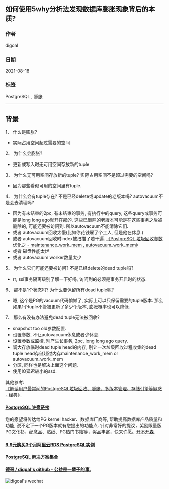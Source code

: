 ## 如何使用5why分析法发现数据库膨胀现象背后的本质?  
  
### 作者  
digoal  
  
### 日期  
2021-08-18   
  
### 标签  
PostgreSQL , 膨胀   
  
----  
  
## 背景  
  
1、 什么是膨胀?  
- 实际占用空间超过需要的空间  
  
2、 为什么会膨胀?  
- 更新或写入时无可用空间存放新的tuple  
  
3、 为什么无可用空间存放新的tuple? 实际占用空间不是超过需要的空间吗?  
- 因为那些看似可用的空间里有tuple.  
  
4、 为什么会有tuple存在? 不是已经delete或update的老版本吗? autovacuum不是会去清理吗?  
- 因为有未结束的2pc, 有未结束的事务, 有执行中的query, 这些query或事务可能是long long ago就开在那的. 这些已删除的老版本可能是在这些事务之后被删除的, 可能还要被访问到. 所以autovacuum不能清除它们.  
- 或者 autovacuum回收太慢(比如你花钱雇了个工人, 但是他在休息.)  
- 或者 autovacuum回收时index被扫描了若干遍. [《PostgreSQL 垃圾回收参数优化之 - maintenance_work_mem , autovacuum_work_mem》](../201902/20190226_01.md)    
- 或者 磁盘性能太烂
- 或者 autovacuum worker数量太少
  
5、 为什么它们可能还要被访问? 不是已经delete的dead tuple吗?  
- rr, ssi事务隔离级别了解一下好吗, 访问到的必须是事务开启时的状态.   
  
6、 那不是1个状态吗? 为什么要保留所有dead tuple呢?  
- 嗯, 这个是PG的vacuum代码偷懒了, 实际上可以只保留需要的tuple版本. 那么如果1个tuple不管被更新了多少个版本, 膨胀概率也可以降低.  
  
7、 那么有没有办法避免dead tuple无法被回收?  
- snapshot too old参数配置.   
- 设置参数, 不让autovacuum休息或者少休息.  
- 设置参数或监控, 别产生长事务, 2pc, long long ago query.   
- 调大存放临时dead tuple head的内存, 别让一次垃圾回收过程收集的dead tuple head存储超过内存maintenance_work_mem or autovacuum_work_mem  
- 分区, 同样也是解决上面这个问题.
- 使用IO延迟较小的ssd.   
  
其他参考:   
[《解读用户最常问的PostgreSQL垃圾回收、膨胀、多版本管理、存储引擎等疑惑 - 经典》](../201906/20190621_01.md)    
  
  
#### [PostgreSQL 许愿链接](https://github.com/digoal/blog/issues/76 "269ac3d1c492e938c0191101c7238216")
您的愿望将传达给PG kernel hacker、数据库厂商等, 帮助提高数据库产品质量和功能, 说不定下一个PG版本就有您提出的功能点. 针对非常好的提议，奖励限量版PG文化衫、纪念品、贴纸、PG热门书籍等，奖品丰富，快来许愿。[开不开森](https://github.com/digoal/blog/issues/76 "269ac3d1c492e938c0191101c7238216").  
  
  
#### [9.9元购买3个月阿里云RDS PostgreSQL实例](https://www.aliyun.com/database/postgresqlactivity "57258f76c37864c6e6d23383d05714ea")
  
  
#### [PostgreSQL 解决方案集合](https://yq.aliyun.com/topic/118 "40cff096e9ed7122c512b35d8561d9c8")
  
  
#### [德哥 / digoal's github - 公益是一辈子的事.](https://github.com/digoal/blog/blob/master/README.md "22709685feb7cab07d30f30387f0a9ae")
  
  
![digoal's wechat](../pic/digoal_weixin.jpg "f7ad92eeba24523fd47a6e1a0e691b59")
  

